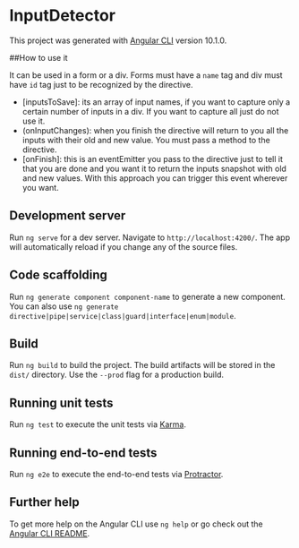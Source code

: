 # InputDetector

This project was generated with [Angular CLI](https://github.com/angular/angular-cli) version 10.1.0.

##How to use it

It can be used in a form or a div. Forms must have a `name` tag and div must have `id` tag just to be recognized by the directive.

<div [inputsToSave]="inputsToSave" (onInputChanges)="onInputChanges($event)" [onFinish]="$onFinish">
</div>

- [inputsToSave]: its an array of input names, if you want to capture only a certain number of inputs in a div. If you want to capture all just do not use it.
- (onInputChanges): when you finish the directive will return to you all the inputs with their old and new value. You must pass a method to the directive.
- [onFinish]: this is an eventEmitter you pass to the directive just to tell it that you are done and you want it to return the inputs snapshot with old and new values. With this approach you can trigger this event wherever you want.

## Development server

Run `ng serve` for a dev server. Navigate to `http://localhost:4200/`. The app will automatically reload if you change any of the source files.

## Code scaffolding

Run `ng generate component component-name` to generate a new component. You can also use `ng generate directive|pipe|service|class|guard|interface|enum|module`.

## Build

Run `ng build` to build the project. The build artifacts will be stored in the `dist/` directory. Use the `--prod` flag for a production build.

## Running unit tests

Run `ng test` to execute the unit tests via [Karma](https://karma-runner.github.io).

## Running end-to-end tests

Run `ng e2e` to execute the end-to-end tests via [Protractor](http://www.protractortest.org/).

## Further help

To get more help on the Angular CLI use `ng help` or go check out the [Angular CLI README](https://github.com/angular/angular-cli/blob/master/README.md).

